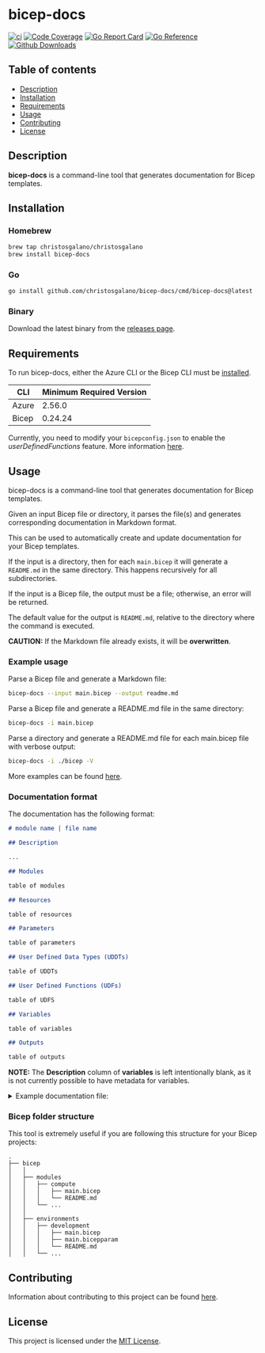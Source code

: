 # bicep-docs

[![ci](https://github.com/christosgalano/bicep-docs/actions/workflows/ci.yaml/badge.svg?branch=main&event=push)](https://github.com/christosgalano/bicep-docs/actions/workflows/ci.yaml)
[![Code Coverage](https://img.shields.io/badge/coverage-89.2%25-31C754)](https://img.shields.io/badge/coverage-89.2%25-31C754)
[![Go Report Card](https://goreportcard.com/badge/github.com/christosgalano/bicep-docs)](https://goreportcard.com/report/github.com/christosgalano/bicep-docs)
[![Go Reference](https://pkg.go.dev/badge/github.com/christosgalano/bicep-docs.svg)](https://pkg.go.dev/github.com/christosgalano/bicep-docs)
[![Github Downloads](https://img.shields.io/github/downloads/christosgalano/bicep-docs/total.svg)](https://github.com/christosgalano/bicep-docs/releases)

## Table of contents

- [Description](#description)
- [Installation](#installation)
- [Requirements](#requirements)
- [Usage](#usage)
- [Contributing](#contributing)
- [License](#license)

## Description

**bicep-docs** is a command-line tool that generates documentation for Bicep templates.

## Installation

### Homebrew

```bash
brew tap christosgalano/christosgalano
brew install bicep-docs
```

### Go

```bash
go install github.com/christosgalano/bicep-docs/cmd/bicep-docs@latest
```

### Binary

Download the latest binary from the [releases page](https://github.com/christosgalano/bicep-docs/releases/latest).

## Requirements

To run bicep-docs, either the Azure CLI or the Bicep CLI must be [installed](https://learn.microsoft.com/en-us/azure/azure-resource-manager/bicep/install).

| CLI | Minimum Required Version |
| --- | --- |
| Azure | 2.56.0 |
| Bicep | 0.24.24 |

Currently, you need to modify your `bicepconfig.json` to enable the *userDefinedFunctions* feature. More information [here](https://learn.microsoft.com/en-us/azure/azure-resource-manager/bicep/user-defined-functions#enable-the-preview-feature).

## Usage

bicep-docs is a command-line tool that generates documentation for Bicep templates.

Given an input Bicep file or directory, it parses the file(s) and generates corresponding documentation in Markdown format.

This can be used to automatically create and update documentation for your Bicep templates.

If the input is a directory, then for each `main.bicep` it will generate a `README.md` in the same directory. This happens recursively for all subdirectories.

If the input is a Bicep file, the output must be a file; otherwise, an error will be returned.

The default value for the output is `README.md`, relative to the directory where the command is executed.

**CAUTION:** If the Markdown file already exists, it will be **overwritten**.

### Example usage

Parse a Bicep file and generate a Markdown file:

```bash
bicep-docs --input main.bicep --output readme.md
```

Parse a Bicep file and generate a README.md file in the same directory:

```bash
bicep-docs -i main.bicep
```

Parse a directory and generate a README.md file for each main.bicep file with verbose output:

```bash
bicep-docs -i ./bicep -V
```

More examples can be found [here](examples).

### Documentation format

The documentation has the following format:

```markdown
# module name | file name

## Description

...

## Modules

table of modules

## Resources

table of resources

## Parameters

table of parameters

## User Defined Data Types (UDDTs)

table of UDDTs

## User Defined Functions (UDFs)

table of UDFS

## Variables

table of variables

## Outputs

table of outputs

```

**NOTE:** The **Description** column of **variables** is left intentionally blank, as it is not currently possible to have metadata for variables.

<!-- markdownlint-disable -->
<details>
  <summary>Example documentation file:</summary>

# storage account


## Description

Create a storage account.

## Resources

| Symbolic Name | Type | Description |
| --- | --- | --- |
| st | [Microsoft.Storage/storageAccounts](https://learn.microsoft.com/en-us/azure/templates/microsoft.storage/storageaccounts) | This is a test resource. |

## Parameters

| Name | Type | Description | Default |
| --- | --- | --- | --- |
| kind | string | The kind of storage account. | StorageV2 |
| location | string | Location to deploy the storage account. | [resourceGroup().location] |
| name | string | Name of the storage account. |  |
| skuName | string | Name of the storage account's sku. | Standard_LRS |

## User Defined Data Types (UDDTs)

| Name | Type | Description |
| --- | --- | --- |
| positiveInt | int | Positive integer (> 0). |

## User Defined Functions (UDFs)

| Name | Description |
| --- | --- |
| double | Doubles a positive integer. |

## Variables

| Name | Description |
| --- | --- |
| test_number | |

## Outputs

| Name | Type | Description |
| --- | --- | --- |
| doubled | positiveInt (uddt) | Double test_number. |
| resourceId | string | Resource ID of the storage account. |

</details>
<!-- markdownlint-enable -->

### Bicep folder structure

This tool is extremely useful if you are following this structure for your Bicep projects:

```text
.
├── bicep
│   │
│   ├── modules
│   │   ├── compute
│   │   │   ├── main.bicep
│   │   │   └── README.md
│   │   └── ...
│   │
│   ├── environments
│   │   ├── development
│   │   │   ├── main.bicep
│   │   │   ├── main.bicepparam
│   │   │   └── README.md
│   │   └── ...
```

## Contributing

Information about contributing to this project can be found [here](CONTRIBUTING.md).

## License

This project is licensed under the [MIT License](LICENSE).
